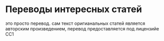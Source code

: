 # Переводы интересных статей 
это просто перевод.
сам текст оригианальных статей является авторским произведением, перевод предоставляется под лицензийе CC1
